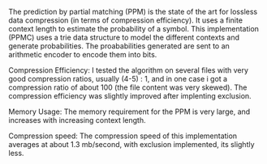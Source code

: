 The prediction by partial matching (PPM) is the state of the art for lossless data compression (in terms of compression efficiency). It uses a finite context length to estimate
the probability of a symbol. 
This implementation (PPMC) uses a trie data structure to model the different contexts and generate probabilities. The proababilities
generated are sent to an arithmetic encoder to encode them into bits.

Compression Efficiency:
I tested the algorithm on several files with very good compression ratios, usually (4-5) : 1, and in one case i got a compression ratio of about
100 (the file content was very skewed).
The compression efficiency was slightly improved after implenting exclusion.

Memory Usage:
The memory requirement for the PPM is very large, and increases with increasing context length.

Compression speed:
The compression speed of this implementation averages at about 1.3 mb/second, with exclusion implemented, its slightly less.



